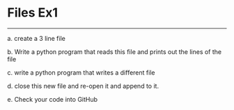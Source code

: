 # Files Ex1
---------
a. create a 3 line file

b. Write a python program that reads this file and prints out the lines of the file

c. write a python program that writes a different file

d. close this new file and re-open it and append to it.

e. Check your code into GitHub

